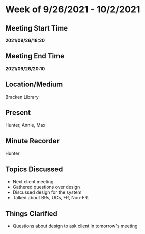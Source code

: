 # Week of 9/26/2021 - 10/2/2021

## Meeting Start Time

**2021/09/26/18:20**

## Meeting End Time

**2021/09/26/20:10**

## Location/Medium

Bracken Library

## Present

Hunter, Annie, Max

## Minute Recorder

Hunter

## Topics Discussed

- Next client meeting
- Gathered questions over design
- Discussed design for the system
- Talked about BRs, UCs, FR, Non-FR.

## Things Clarified

- Questions about design to ask client in tomorrow's meeting

